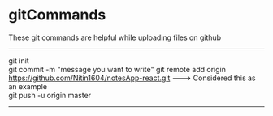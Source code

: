 # gitCommands                                                                                                                                                                       
These git commands are helpful while uploading files on github                                                                   
___________________________________________________________________________________________________________ 
git init  
git commit -m "message you want to write" 
git remote add origin https://github.com/Nitin1604/notesApp-react.git ---> Considered this as an example  
git push -u origin master   
____________________________________________________________________________________________________________
